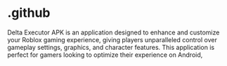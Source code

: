 # .github
Delta Executor APK is an application designed to enhance and customize your Roblox gaming experience, giving players unparalleled control over gameplay settings, graphics, and character features. This application is perfect for gamers looking to optimize their experience on Android, 
